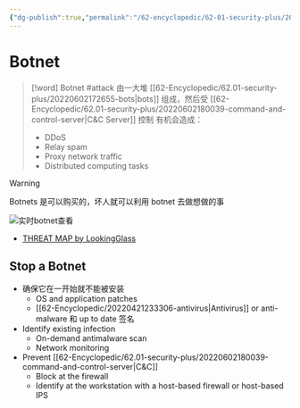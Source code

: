 ```yaml
---
{"dg-publish":true,"permalink":"/62-encyclopedic/62-01-security-plus/20220602175910-botnet/","dgHomeLink":true,"dgPassFrontmatter":false}
---
```



# Botnet

>[!word] Botnet #attack 
> 由一大堆 [[62-Encyclopedic/62.01-security-plus/20220602172655-bots|bots]] 组成，然后受 [[62-Encyclopedic/62.01-security-plus/20220602180039-command-and-control-server|C&C Server]] 控制
> 有机会造成：
> - DDoS 
> - Relay spam 
> - Proxy network traffic 
> - Distributed computing tasks 

>[!warning] 
>Botnets 是可以购买的，坏人就可以利用 botnet 去做想做的事

![实时botnet查看](https://raw.githubusercontent.com/SheepYY039/PicGo-images/main/img/20220602180943.png?token=ANN6KIPRWR5A5JUC3WSYDPDCTCGKK)
- [THREAT MAP by LookingGlass](https://map.lookingglasscyber.com/)

## Stop a Botnet

- 确保它在一开始就不能被安装
	- OS and application patches 
	- [[62-Encyclopedic/20220421233306-antivirus|Antivirus]] or anti-malware 和 up to date 签名
- Identify existing infection 
	- On-demand antimalware scan 
	- Network monitoring 
- Prevent [[62-Encyclopedic/62.01-security-plus/20220602180039-command-and-control-server|C&C]]
	- Block at the firewall 
	- Identify at the workstation with a host-based firewall or host-based IPS 

